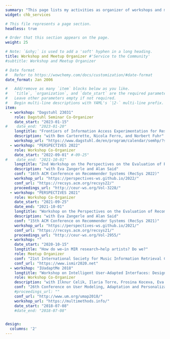 ```yaml
---
summary: "This page lists my activities as organizer of workshops and meetups."  # Add a page description.
widget: chb_services

# This file represents a page section.
headless: true

# Order that this section appears on the page.
weight: 25

# Note: `&shy;` is used to add a 'soft' hyphen in a long heading.
title: Workshop and Meetup Organizer #'Service to the Community'
#subtitle: Workshop and Meetup Organizer

# Date format
#   Refer to https://wowchemy.com/docs/customization/#date-format
date_format: Jan 2006

#   Add/remove as many `item` blocks below as you like.
#   `title`, `organization`, and `date_start` are the required parameters.
#   Leave other parameters empty if not required.
#   Begin multi-line descriptions with YAML's `|2-` multi-line prefix.
item:
  - workshop: "Dagstuhl 23031"
    role: Dagstuhl Seminar Co-Organizer
    date_start: "2023-01-15"
#    date_end: "2023-01-20"
    longtitle: "Frontiers of Information Access Experimentation for Research and Education"
    description: "with Ben Carterette, Nicola Ferro, and Norbert Fuhr"
    workshop_url: "https://www.dagstuhl.de/en/program/calendar/semhp/?semnr=23031"
  - workshop: "PERSPECTIVES 2022"
    role: Workshop Co-Organizer
    date_start: "2022-09-01" #-09-25"
#    date_end: "2021-10-01"
    longtitle: "2nd Workshop on the Perspectives on the Evaluation of Recommender Systems"
    description: "with Eva Zangerle and Alan Said"
    conf: "16th ACM Conference on Recommender Systems (RecSys 2022)"
    workshop_url: "https://perspectives-ws.github.io/2022/"
    conf_url: "https://recsys.acm.org/recsys22/"
    proceedings_url: "http://ceur-ws.org/Vol-3228/"
  - workshop: "PERSPECTIVES 2021"
    role: Workshop Co-Organizer
    date_start: "2021-09-25"
    date_end: "2021-10-01"
    longtitle: "Workshop on the Perspectives on the Evaluation of Recommender Systems"
    description: "with Eva Zangerle and Alan Said"
    conf: "15th ACM Conference on Recommender Systems (RecSys 2021)"
    workshop_url: "https://perspectives-ws.github.io/2021/"
    conf_url: "https://recsys.acm.org/recsys21/"
    proceedings_url: "http://ceur-ws.org/Vol-2955/"
  - workshop: ""
    date_start: "2020-10-15"
    longtitle: "How do we—in MIR research—help artists? Do we?"
    role: Meetup Organizer
    conf: "21st International Society for Music Information Retrieval Conference (ISMIR 2020)"
    conf_url: "https://www.ismir2020.net"
  - workshop: "IUadaptMe 2018"
    longtitle: "Workshop on Intelligent User-Adapted Interfaces: Design and Multi-Modal Evaluation"
    role: Workshop Co-Organizer
    description: "with Ilknur Celik, Ilaria Torre, Frosina Koceva, Eva Zangerle, and Bart Knijnenburg"
    conf: "26th Conference on User Modeling, Adaptation and Personalization (UMAP 2018)"
    #proceedings_url: ""
    conf_url: "http://www.um.org/umap2018/"
    workshop_url: "https://multimethods.info/"
    date_start: "2018-07-08"
    #date_end: "2018-07-08"


design:
  columns: '2' 
---
```


